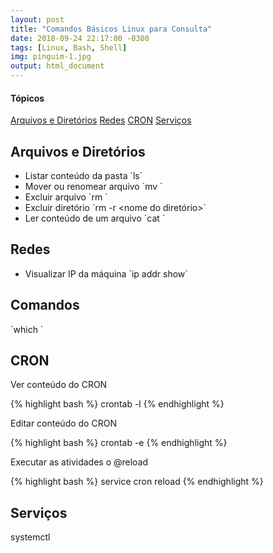 ```yaml
---
layout: post
title: "Comandos Básicos Linux para Consulta"
date: 2018-09-24 22:17:00 -0300
tags: [Linux, Bash, Shell]
img: pinguim-1.jpg
output: html_document      
---
```




#### Tópicos

[Arquivos e Diretórios](#ambiente)
[Redes](#redes)
[CRON](#cron)
[Serviços](#serviços)

## Arquivos e Diretórios

* Listar conteúdo da pasta \`ls\`
* Mover ou renomear arquivo \`mv <caminho de origem> <caminho de destino>\`
* Excluir arquivo \`rm <nome do arquivo>\`
* Excluir diretório \`rm -r <nome do diretório>\`
* Ler conteúdo de um arquivo \`cat <nome do arquivo>\`

## Redes

* Visualizar IP da máquina \`ip addr show\`

## Comandos 

\`which <nome no comando>\`

## CRON

Ver conteúdo do CRON

{% highlight bash %}
crontab -l
{% endhighlight %}

Editar conteúdo do CRON

{% highlight bash %}
crontab -e
{% endhighlight %}

Executar as atividades o @reload

{% highlight bash %}
service cron reload
{% endhighlight %}

## Serviços 


systemctl
